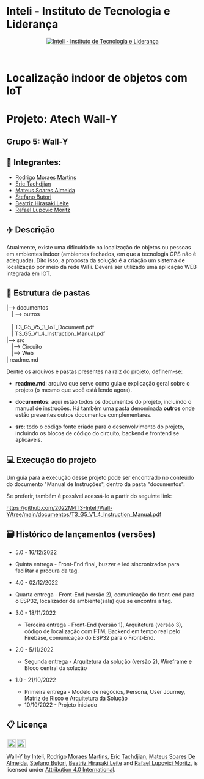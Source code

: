 # Inteli - Instituto de Tecnologia e Liderança

<p align="center">
<a href= "https://www.inteli.edu.br/"><img src="https://www.inteli.edu.br/wp-content/uploads/2021/08/20172028/marca_1-2.png" alt="Inteli - Instituto de Tecnologia e Liderança" border="0"></a>
</p>
<br>

# Localização indoor de objetos com IoT

# Projeto: Atech Wall-Y

## Grupo 5: Wall-Y


## 🚀 Integrantes:
- <a href="https://www.linkedin.com/in/rodrigo-moraes-martins-/">Rodrigo Moraes Martins</a>
- <a href="https://www.linkedin.com/in/erictach/">Eric Tachdjian</a>
- <a href="https://www.linkedin.com/in/mateussda/">Mateus Soares Almeida</a>
- <a href="https://www.linkedin.com/in/sbutori/">Stefano Butori</a>
- <a href="https://www.linkedin.com/in/beatriz-hirasaki-leite-b2261923a/">Beatriz Hirasaki Leite</a>
- <a href="https://www.linkedin.com/in/rafael-moritz/">Rafael Lupovic Moritz</a>

## ✈️ Descrição

Atualmente, existe uma dificuldade na localização de objetos ou pessoas em ambientes indoor (ambientes fechados, em que a tecnologia GPS não é adequada). Dito isso, a proposta da solução é a criação um sistema de localização por meio da rede WiFi. Deverá ser utilizado uma aplicação WEB integrada em IOT.

## 📁 Estrutura de pastas


|--> documentos<br>
  &emsp;| --> outros <br> 	
  &emsp;| T3_G5_V5_3_IoT_Document.pdf<br>
  &emsp;| T3_G5_V1_4_Instruction_Manual.pdf<br>
|--> src<br>
  &emsp;|--> Circuito<br>
  &emsp;|--> Web<br>
| readme.md<br>

Dentre os arquivos e pastas presentes na raiz do projeto, definem-se:

- <b>readme.md</b>: arquivo que serve como guia e explicação geral sobre o projeto (o mesmo que você está lendo agora).

- <b>documentos</b>: aqui estão todos os documentos do projeto, incluindo o manual de instruções. Há também uma pasta denominada <b>outros</b> onde estão presentes outros documentos complementares.

- <b>src</b>: todo o código fonte criado para o desenvolvimento do projeto, incluindo os blocos de código do circuito, backend e frontend se aplicáveis.

## 💻 Execução do projeto

Um guia para a execução desse projeto pode ser encontrado no conteúdo do documento "Manual de Instruções", dentro da pasta "documentos".

Se preferir, também é possível acessá-lo a partir do seguinte link:

https://github.com/2022M4T3-Inteli/Wall-Y/tree/main/documentos/T3_G5_V1_4_Instruction_Manual.pdf

## 🗃 Histórico de lançamentos (versões)

- 5.0 - 16/12/2022
- Quinta entrega - Front-End final, buzzer e led sincronizados para facilitar a procura da tag.

- 4.0 - 02/12/2022
- Quarta entrega - Front-End (versão 2), comunicação do front-end para o ESP32, localizador de ambiente(sala) que se encontra a tag.

- 3.0 - 18/11/2022
  - Terceira entrega - Front-End (versão 1), Arquitetura (versão 3), código de localização com FTM, Backend em tempo real pelo Firebase, comunicação do ESP32 para o Front-End.
- 2.0 - 5/11/2022
  - Segunda entrega - Arquitetura da solução (versão 2), Wireframe e Bloco central da solução
- 1.0 - 21/10/2022
  - Primeira entrega - Modelo de negócios, Persona, User Journey, Matriz de Risco e Arquitetura da Solução
  - 10/10/2022 - Projeto iniciado

## 📋 Licença

<img style="height:22px!important;margin-left:3px;vertical-align:text-bottom;" src="https://mirrors.creativecommons.org/presskit/icons/cc.svg?ref=chooser-v1"><img style="height:22px!important;margin-left:3px;vertical-align:text-bottom;" src="https://mirrors.creativecommons.org/presskit/icons/by.svg?ref=chooser-v1"><p xmlns:cc="http://creativecommons.org/ns#" xmlns:dct="http://purl.org/dc/terms/"><a property="dct:title" rel="cc:attributionURL" href="#">Wall-Y</a> by <a rel="cc:attributionURL dct:creator" property="cc:attributionName" href="https://www.inteli.edu.br/">Inteli</a>, <a href="https://www.linkedin.com/in/rodrigo-moraes-martins-/">Rodrigo Moraes Martins</a>, <a href="https://www.linkedin.com/in/erictach/">Eric Tachdjian</a>, <a href="https://www.linkedin.com/in/mateussda/">Mateus Soares De Almeida</a>, <a href="https://www.linkedin.com/in/sbutori/">Stefano Butori</a>, <a href="https://www.linkedin.com/in/beatriz-hirasaki-leite-b2261923a/">Beatriz Hirasaki Leite</a> and <a href="https://www.linkedin.com/in/rafael-moritz/">Rafael Lupovici Moritz</a>, is licensed under <a href="http://creativecommons.org/licenses/by/4.0/?ref=chooser-v1" target="_blank" rel="license noopener noreferrer" style="display:inline-block;">Attribution 4.0 International</a>.</p>